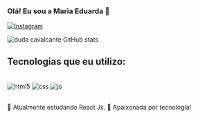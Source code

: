### Olá! Eu sou a Maria Eduarda 👋
[![Instagram](https://img.shields.io/badge/Instagram-E4405F?style=for-the-badge&logo=isntagram&logoColor=white)](https://instagram.com/_m.eduardaaa)

![duda cavalcante GitHub stats](https://github-readme-stats.vercel.app/api?username=duda-cavalcante&show_icons=true&theme=radical)

## Tecnologias que eu utilizo:

<div style="display: inline_block"><br/>
<img align="center" alt="html5" src="https://img.shields.io/badge/CSS3-1572B6?style=for-the-badge&logo=css3&logoColor=white" />
<img align="center" alt="css" src="https://img.shields.io/badge/HTML5-E34F26?style=for-the-badge&logo=html5&logoColor=white" />
<img align="center" alt="js" src="https://img.shields.io/badge/JavaScript-F7DF1E?style=for-the-badge&logo=javascript&logoColor=white" />
</div> <br/>

👋 Atualmente estudando React Js. 
👋 Apaixonada por tecnologia!













